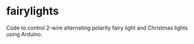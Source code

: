 # fairylights
Code to control 2-wire alternating polarity fairy light and Christmas lights using Arduino.
